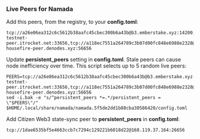 ### Live Peers for Namada

Add this peers, from the registry, to your **config.toml**:

```
tcp://a26e06ea312c6c5612b38aafc45cbec300b6a43b@b3.emberstake.xyz:14200,tcp://9a8b49025b395b356d8b76591ab84134bbb435fd@138.197.133.118:26656,tcp://e3d64ac69ebb09cc05e2966db2943dbc386ba955@namada-testnet-peer.itrocket.net:33656,tcp://a118ec7551a264789c3b07d00fc848e6988e2328@namada-housefire-peer.denodes.xyz:56656
```

Update **persistent_peers** setting in **config.toml**. Stale peers can cause node inefficiency over time. This script selects up to 5 random live peers:

```
PEERS=tcp://a26e06ea312c6c5612b38aafc45cbec300b6a43b@b3.emberstake.xyz:14200,tcp://9a8b49025b395b356d8b76591ab84134bbb435fd@138.197.133.118:26656,tcp://e3d64ac69ebb09cc05e2966db2943dbc386ba955@namada-testnet-peer.itrocket.net:33656,tcp://a118ec7551a264789c3b07d00fc848e6988e2328@namada-housefire-peer.denodes.xyz:56656
sed -i.bak -e "s/^persistent_peers *=.*/persistent_peers = \"$PEERS\"/" $HOME/.local/share/namada/namada.5f5de2dd1b88cba30586420/config.toml
```

Add Citizen Web3 state-sync peer to **persistent_peers** in **config.toml**:

```
tcp://1dae6535bf5e4663ccb7c7294c129221b6018d22@168.119.37.164:26656
```
